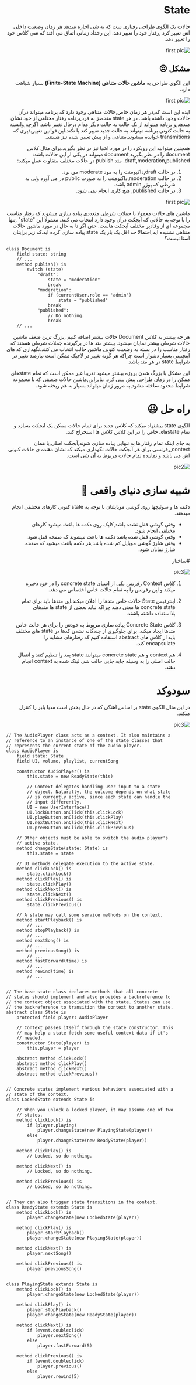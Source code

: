<div dir="rtl">



 </div
 
 
 

 
 <hr>
 
<div dir="rtl">

# State

حالات یک الگوی طراحی رفتاری ست که به شی اجازه میدهد هر زمان وضعیت داخلی اش تغییر کرد ,رفتار خود را تغییر دهد. این رخداد زمانی اتفاق می افتد که شی کلاس خود را تغییر دهد.

![first pic](https://refactoring.guru/images/patterns/content/state/state-en.png)

## مشکل :pensive:
این الگوی طراحی به **ماشین حالات متناهی (Finite-State Machine)** بسیار شباهت دارد.

![first pic](https://refactoring.guru/images/patterns/diagrams/state/problem1.png)


ایده این است که,در هر زمان خاص,حالات متناهی وجود دارد که برنامه میتواند درآن حالات وجود داشته باشد. در هر state منحصز به فرد,برنامه رفتار مختلفی از خود نشان میدهد,و برنامه میتواند از یک حالت به حالت دیگر مدام درحال تغییر باشد. اگرچه,وابسته به حالت کنونی برنامه میتواند به حالت جدبد تغییر کند یا نکند.این قوانین تغییرپذیری که transmitions خوانده میشوند,متناهی و از پیش تعیین شده نیز هستند.

همچنین میتوانید این رویکرد را در مورد اشیا نیز در نظر بگیرید.برای مثال کلاس document را در نظر بگیرید,document میتواند در یکی از این حالات باشد: draft,moderation,published. متد publish در حالات مختلف متفاوت عمل میکند:

1. در حالت draft,داکیومنت را به مود moderate می برد.
2. در حالت moderation,داکیومنت را به صورت public در می آورد ولی به شرطی که یوزر admin باشد.
3. در حالت published, هیچ کاری انجام نمی شود.

![first pic](https://refactoring.guru/images/patterns/diagrams/state/problem2-en.png)



ماشین های حالات معمولا با جملات شرطی متعددی پیاده سازی میشوند که رفتار مناسب را با توجه به حالاتی که آبجکت درآن وجود دارد انتخاب می کنند. معمولا این "state" ,تنها مجموعه ای از وقادیر مختلف آبجکت هاست. حتی اگر تا به حال در مورد ماشین حالات متناهی نشنیده اید,احتمالا حد اقل یک بار یک state پیاده سازی کرده اید.کد زیر برایتان آسنا نیست؟

</div>

```
class Document is
    field state: string
    // ...
    method publish() is
        switch (state)
            "draft":
                state = "moderation"
                break
            "moderation":
                if (currentUser.role == 'admin')
                    state = "published"
                break
            "published":
                // Do nothing.
                break
    // ...

```
<div dir="rtl">

هر چه بیشتر به کلاس Document حالات بیشتر اضافه کنیم ,بزرگ ترین ضعف ماشین حالات شرطی بیشتر نمایان میشود. بیشتر متد ها در برگیرنده جملات شرطی هستند که رفتار مناسب را در بسته به وضعیت کنونی ماشین حالت انتخاب می کنند.نگهداری کد های اینچنینی بسیار دشوار است چراکه هر گونه تغییر در لاجیک ممکن است نیازمند تغییر در شرایط state در هر متد باشد.

این مشکل با بزرگ شدن پروژه بیشتر میشود.تقریبا غیر ممکن است که تمام stateهای ممکن را در زمان طراحی پیش بینی کرد. بنابراین,ماشین حالات ضعیفی که با مجموعه شرایط محدود ساخته مشود,به مرور زمان میتواند بسیار به هم ریخته شود.

# راه حل :smiley:

الگوی state پیشنهاد میکند که کلاس جدید برای تمام حالات ممکن یک آبجکت بسازد و تمام stateهای خاص را در این کلاس کلاس ها استخراج کند.

به جای اینکه تمام رفتار ها به تنهایی پیاده سازی شوند,آبجکت اصلی,یا همان context,رفرنسی برای هر آبجکت حالات نگهداری میکند که نشان دهنده ی حالات کنونی اش می باشد و نماینده تمام حالات مربوط به آن شی است.

![pic2](https://refactoring.guru/images/patterns/diagrams/state/solution-en.png)

# شبیه سازی دنیای واقعی :blue_car:
دکمه ها و سوئیچها روی گوشی موبایلتان با توجه به state کنونی کارهای مختلفی انجام میدهند.
- وقتی گوشی قفل نشده باشد,کلیک روی دکمه ها باعث میشود کارهای مختلفی انحام شود.
- وقتی گوشی قفل شده باشد دکمه ها باعث میشوند که صفحه قفل شود.
- وقتی شارژ گوشی موبایل کم شده باشد,هر دکمه باعث میشود که صفحه شارژ نمایان شود.

#ساختار 

![pic3](https://refactoring.guru/images/patterns/diagrams/state/structure-en-indexed.png)

1. کلاس Context رفرنس یکی از اشیای concrete state را در خود ذخیره میکند و این رفرنس را به تمام حالات خاص اختصاص می دهد.

2. اینترفیس State حالات خاص متدها را اعلان میکند.این متدها باید برای تمام concrete state ها معنی دهند چراکه نباید بعضی از state ها متدهای بلااستفاده داشته باشند.

3. کلاس Concrete State پیاده سازی مربوط به خودش را برای هر حالت خاص متدها ایجاد میکند. برای جلوگیری از چندگانه نشدن کدها در state های مختلف باید از کلاس های abstract استفاده کنیم که رفتارهای مشابه را encapsulate کند.

4. هم context و هم concrete state میتوانند state یعد را تنظیم کنند و انتقال حالت اصلی را به وسیله جابه جایی حالت شی لینک شده به context انجام دهند.

# سودوکد

در این مثال الگوی state بر اساس آهنگی که در حال پخش است مدیا پلیر را کنترل میکند.

![pic3](https://refactoring.guru/images/patterns/diagrams/state/example.png)


</div>

```
// The AudioPlayer class acts as a context. It also maintains a
// reference to an instance of one of the state classes that
// represents the current state of the audio player.
class AudioPlayer is
    field state: State
    field UI, volume, playlist, currentSong

    constructor AudioPlayer() is
        this.state = new ReadyState(this)

        // Context delegates handling user input to a state
        // object. Naturally, the outcome depends on what state
        // is currently active, since each state can handle the
        // input differently.
        UI = new UserInterface()
        UI.lockButton.onClick(this.clickLock)
        UI.playButton.onClick(this.clickPlay)
        UI.nextButton.onClick(this.clickNext)
        UI.prevButton.onClick(this.clickPrevious)

    // Other objects must be able to switch the audio player's
    // active state.
    method changeState(state: State) is
        this.state = state

    // UI methods delegate execution to the active state.
    method clickLock() is
        state.clickLock()
    method clickPlay() is
        state.clickPlay()
    method clickNext() is
        state.clickNext()
    method clickPrevious() is
        state.clickPrevious()

    // A state may call some service methods on the context.
    method startPlayback() is
        // ...
    method stopPlayback() is
        // ...
    method nextSong() is
        // ...
    method previousSong() is
        // ...
    method fastForward(time) is
        // ...
    method rewind(time) is
        // ...


// The base state class declares methods that all concrete
// states should implement and also provides a backreference to
// the context object associated with the state. States can use
// the backreference to transition the context to another state.
abstract class State is
    protected field player: AudioPlayer

    // Context passes itself through the state constructor. This
    // may help a state fetch some useful context data if it's
    // needed.
    constructor State(player) is
        this.player = player

    abstract method clickLock()
    abstract method clickPlay()
    abstract method clickNext()
    abstract method clickPrevious()


// Concrete states implement various behaviors associated with a
// state of the context.
class LockedState extends State is

    // When you unlock a locked player, it may assume one of two
    // states.
    method clickLock() is
        if (player.playing)
            player.changeState(new PlayingState(player))
        else
            player.changeState(new ReadyState(player))

    method clickPlay() is
        // Locked, so do nothing.

    method clickNext() is
        // Locked, so do nothing.

    method clickPrevious() is
        // Locked, so do nothing.


// They can also trigger state transitions in the context.
class ReadyState extends State is
    method clickLock() is
        player.changeState(new LockedState(player))

    method clickPlay() is
        player.startPlayback()
        player.changeState(new PlayingState(player))

    method clickNext() is
        player.nextSong()

    method clickPrevious() is
        player.previousSong()


class PlayingState extends State is
    method clickLock() is
        player.changeState(new LockedState(player))

    method clickPlay() is
        player.stopPlayback()
        player.changeState(new ReadyState(player))

    method clickNext() is
        if (event.doubleclick)
            player.nextSong()
        else
            player.fastForward(5)

    method clickPrevious() is
        if (event.doubleclick)
            player.previous()
        else
            player.rewind(5)

```
<div dir="rtl">



